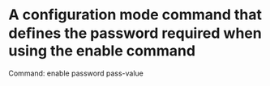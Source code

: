 # A configuration mode command that deﬁnes the password required when using the enable command

Command: enable password pass-value